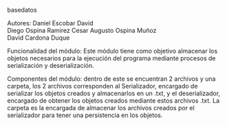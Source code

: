 basedatos

Autores: Daniel Escobar David    
Diego Ospina Ramirez 
Cesar Augusto Ospina Muñoz    
David Cardona Duque

Funcionalidad del módulo: Este módulo tiene como objetivo almacenar los objetos necesarios para la ejecución del programa mediante procesos de serialización y deserialización.

Componentes del módulo: dentro de este se encuentran 2 archivos y una carpeta, los 2 archivos corresponden al Serializador, encargado de serializar los objetos creados y almacenarlos en un .txt, y el deserializador, encargado de obtener los objetos creados mediante estos archivos .txt. La carpeta es la encargada de almacenar los archivos creados por el serializador para tener una persistencia en los objetos.
